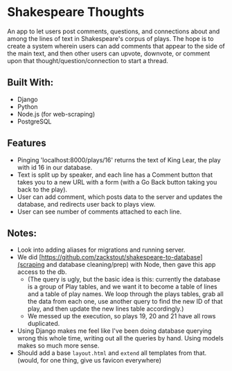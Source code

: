 
# Shakespeare Thoughts
An app to let users post comments, questions, and connections about and among the lines of text in Shakespeare's corpus of plays. The hope is to create a system wherein users can add comments that appear to the side of the main text, and then other users can upvote, downvote, or comment upon that thought/question/connection to start a thread.

## Built With:
- Django
- Python
- Node.js (for web-scraping)
- PostgreSQL

## Features
- Pinging 'localhost:8000/plays/16' returns the text of King Lear, the play with id 16 in our database.
- Text is split up by speaker, and each line has a Comment button that takes you to a new URL with a form (with a Go Back button taking you back to the play).
- User can add comment, which posts data to the server and updates the database, and redirects user back to plays view.
- User can see number of comments attached to each line.

## Notes:
- Look into adding aliases for migrations and running server.
- We did [https://github.com/zackstout/shakespeare-to-database](scraping and database cleaning/prep) with Node, then gave this app access to the db.
  - (The query is ugly, but the basic idea is this: currently the database is a group of Play tables, and we want it to become a table of lines and a table of play names. We loop through the plays tables, grab all the data from each one, use another query to find the new ID of that play, and then update the new lines table accordingly.)
  - We messed up the execution, so plays 19, 20 and 21 have all rows duplicated.
- Using Django makes me feel like I've been doing database querying wrong this whole time, writing out all the queries by hand. Using models makes so much more sense.
- Should add a base `layout.html` and `extend` all templates from that. (would, for one thing, give us favicon everywhere)
